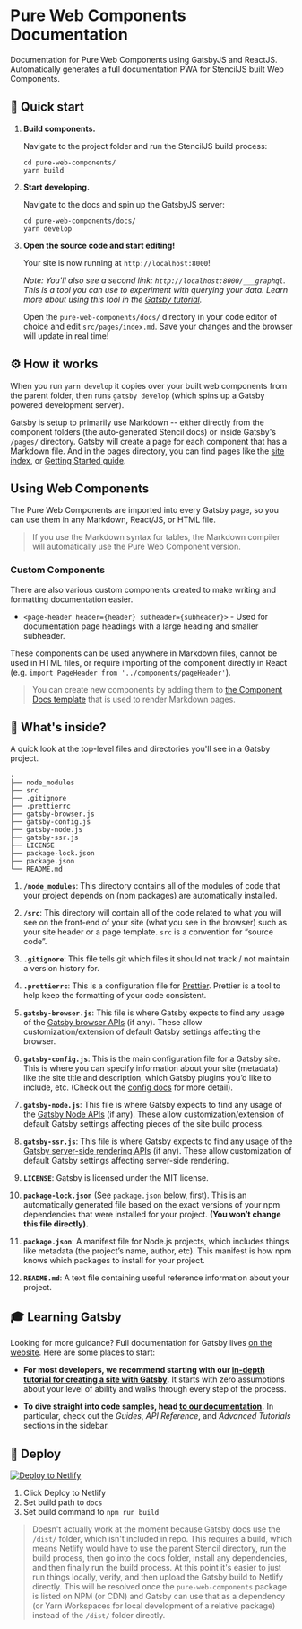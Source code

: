# Pure Web Components Documentation

Documentation for Pure Web Components using GatsbyJS and ReactJS. Automatically generates a full documentation PWA for StencilJS built Web Components.

## 🚀 Quick start

1.  **Build components.**

    Navigate to the project folder and run the StencilJS build process:

    ```shell
    cd pure-web-components/
    yarn build
    ```

1.  **Start developing.**

    Navigate to the docs and spin up the GatsbyJS server:

    ```shell
    cd pure-web-components/docs/
    yarn develop
    ```

1.  **Open the source code and start editing!**

    Your site is now running at `http://localhost:8000`!

    _Note: You'll also see a second link: _`http://localhost:8000/___graphql`_. This is a tool you can use to experiment with querying your data. Learn more about using this tool in the [Gatsby tutorial](https://www.gatsbyjs.org/tutorial/part-five/#introducing-graphiql)._

    Open the `pure-web-components/docs/` directory in your code editor of choice and edit `src/pages/index.md`. Save your changes and the browser will update in real time!

## ⚙️ How it works

When you run `yarn develop` it copies over your built web components from the parent folder, then runs `gatsby develop` (which spins up a Gatsby powered development server).

Gatsby is setup to primarily use Markdown -- either directly from the component folders (the auto-generated Stencil docs) or inside Gatsby's `/pages/` directory. Gatsby will create a page for each component that has a Markdown file. And in the pages directory, you can find pages like the [site index](./src/pages/index.md), or [Getting Started guide](./src/pages/getting-started.md).

## Using Web Components

The Pure Web Components are imported into every Gatsby page, so you can use them in any Markdown, React/JS, or HTML file.

> If you use the Markdown syntax for tables, the Markdown compiler will automatically use the Pure Web Component version.

### Custom Components

There are also various custom components created to make writing and formatting documentation easier.

- `<page-header header={header} subheader={subheader}>` - Used for documentation page headings with a large heading and smaller subheader.

These components can be used anywhere in Markdown files, cannot be used in HTML files, or require importing of the component directly in React (e.g. `import PageHeader from '../components/pageHeader'`).

> You can create new components by adding them to [the Component Docs template](./src/templates/component-docs.js) that is used to render Markdown pages.

## 🧐 What's inside?

A quick look at the top-level files and directories you'll see in a Gatsby project.

    .
    ├── node_modules
    ├── src
    ├── .gitignore
    ├── .prettierrc
    ├── gatsby-browser.js
    ├── gatsby-config.js
    ├── gatsby-node.js
    ├── gatsby-ssr.js
    ├── LICENSE
    ├── package-lock.json
    ├── package.json
    └── README.md

1.  **`/node_modules`**: This directory contains all of the modules of code that your project depends on (npm packages) are automatically installed.

2.  **`/src`**: This directory will contain all of the code related to what you will see on the front-end of your site (what you see in the browser) such as your site header or a page template. `src` is a convention for “source code”.

3.  **`.gitignore`**: This file tells git which files it should not track / not maintain a version history for.

4.  **`.prettierrc`**: This is a configuration file for [Prettier](https://prettier.io/). Prettier is a tool to help keep the formatting of your code consistent.

5.  **`gatsby-browser.js`**: This file is where Gatsby expects to find any usage of the [Gatsby browser APIs](https://www.gatsbyjs.org/docs/browser-apis/) (if any). These allow customization/extension of default Gatsby settings affecting the browser.

6.  **`gatsby-config.js`**: This is the main configuration file for a Gatsby site. This is where you can specify information about your site (metadata) like the site title and description, which Gatsby plugins you’d like to include, etc. (Check out the [config docs](https://www.gatsbyjs.org/docs/gatsby-config/) for more detail).

7.  **`gatsby-node.js`**: This file is where Gatsby expects to find any usage of the [Gatsby Node APIs](https://www.gatsbyjs.org/docs/node-apis/) (if any). These allow customization/extension of default Gatsby settings affecting pieces of the site build process.

8.  **`gatsby-ssr.js`**: This file is where Gatsby expects to find any usage of the [Gatsby server-side rendering APIs](https://www.gatsbyjs.org/docs/ssr-apis/) (if any). These allow customization of default Gatsby settings affecting server-side rendering.

9.  **`LICENSE`**: Gatsby is licensed under the MIT license.

10. **`package-lock.json`** (See `package.json` below, first). This is an automatically generated file based on the exact versions of your npm dependencies that were installed for your project. **(You won’t change this file directly).**

11. **`package.json`**: A manifest file for Node.js projects, which includes things like metadata (the project’s name, author, etc). This manifest is how npm knows which packages to install for your project.

12. **`README.md`**: A text file containing useful reference information about your project.

## 🎓 Learning Gatsby

Looking for more guidance? Full documentation for Gatsby lives [on the website](https://www.gatsbyjs.org/). Here are some places to start:

- **For most developers, we recommend starting with our [in-depth tutorial for creating a site with Gatsby](https://www.gatsbyjs.org/tutorial/).** It starts with zero assumptions about your level of ability and walks through every step of the process.

- **To dive straight into code samples, head [to our documentation](https://www.gatsbyjs.org/docs/).** In particular, check out the _Guides_, _API Reference_, and _Advanced Tutorials_ sections in the sidebar.

## 💫 Deploy

[![Deploy to Netlify](https://www.netlify.com/img/deploy/button.svg)](https://app.netlify.com/start/deploy?repository=https://github.com/whoisryosuke/pure-web-components)

1. Click Deploy to Netlify
1. Set build path to `docs`
1. Set build command to `npm run build`

> Doesn't actually work at the moment because Gatsby docs use the `/dist/` folder, which isn't included in repo. This requires a build, which means Netlify would have to use the parent Stencil directory, run the build process, then go into the docs folder, install any dependencies, and then finally run the build process. At this point it's easier to just run things locally, verify, and then upload the Gatsby build to Netlify directly. This will be resolved once the `pure-web-components` package is listed on NPM (or CDN) and Gatsby can use that as a dependency (or Yarn Workspaces for local development of a relative package) instead of the `/dist/` folder directly.
